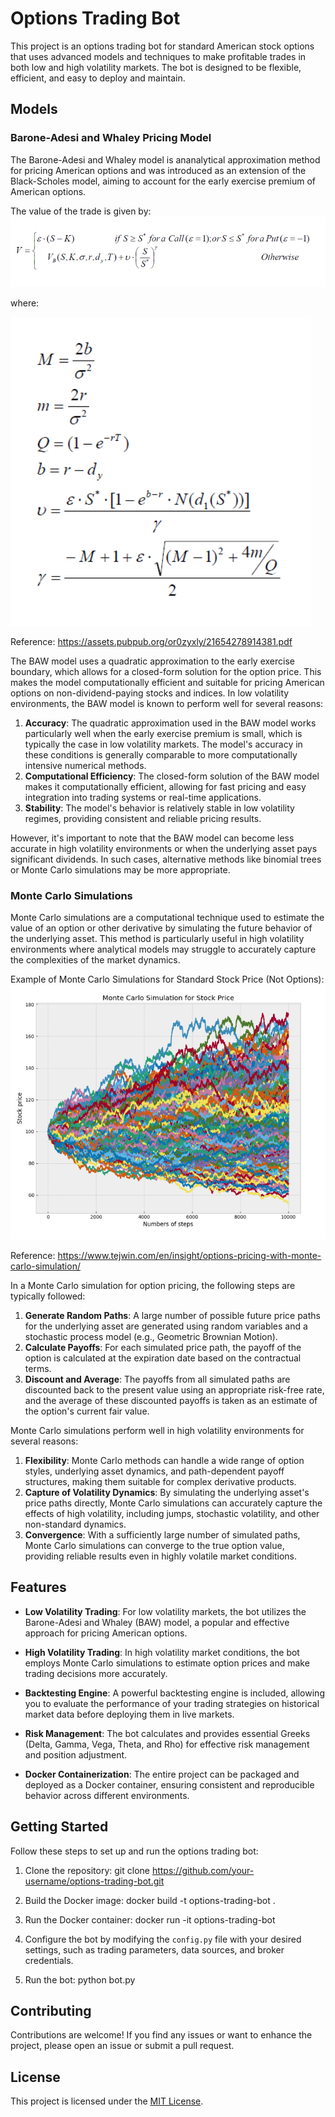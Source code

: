# Options Trading Bot

This project is an options trading bot for standard American stock options that uses advanced models and techniques to make profitable trades in both low and high volatility markets. The bot is designed to be flexible, efficient, and easy to deploy and maintain.

## Models

### Barone-Adesi and Whaley Pricing Model

The Barone-Adesi and Whaley model is ananalytical approximation method for pricing American options and was introduced as an extension of the Black-Scholes model, aiming to account for the early exercise premium of American options.

The value of the trade is given by:
![BAW Value](./images/baw1.png)

where:

![BAW Reference](./images/baw2.png)

Reference: https://assets.pubpub.org/or0zyxly/21654278914381.pdf

The BAW model uses a quadratic approximation to the early exercise boundary, which allows for a closed-form solution for the option price. This makes the model computationally efficient and suitable for pricing American options on non-dividend-paying stocks and indices.
In low volatility environments, the BAW model is known to perform well for several reasons:

1. **Accuracy**: The quadratic approximation used in the BAW model works particularly well when the early exercise premium is small, which is typically the case in low volatility markets. The model's accuracy in these conditions is generally comparable to more computationally intensive numerical methods.
2. **Computational Efficiency**: The closed-form solution of the BAW model makes it computationally efficient, allowing for fast pricing and easy integration into trading systems or real-time applications.
3. **Stability**: The model's behavior is relatively stable in low volatility regimes, providing consistent and reliable pricing results.

However, it's important to note that the BAW model can become less accurate in high volatility environments or when the underlying asset pays significant dividends. In such cases, alternative methods like binomial trees or Monte Carlo simulations may be more appropriate.

### Monte Carlo Simulations

Monte Carlo simulations are a computational technique used to estimate the value of an option or other derivative by simulating the future behavior of the underlying asset. This method is particularly useful in high volatility environments where analytical models may struggle to accurately capture the complexities of the market dynamics.

Example of Monte Carlo Simulations for Standard Stock Price (Not Options):
![MC Example](./images/mc_sim.png)

Reference: https://www.tejwin.com/en/insight/options-pricing-with-monte-carlo-simulation/

In a Monte Carlo simulation for option pricing, the following steps are typically followed:
1. **Generate Random Paths**: A large number of possible future price paths for the underlying asset are generated using random variables and a stochastic process model (e.g., Geometric Brownian Motion).
2. **Calculate Payoffs**: For each simulated price path, the payoff of the option is calculated at the expiration date based on the contractual terms.
3. **Discount and Average**: The payoffs from all simulated paths are discounted back to the present value using an appropriate risk-free rate, and the average of these discounted payoffs is taken as an estimate of the option's current fair value.

Monte Carlo simulations perform well in high volatility environments for several reasons:
1. **Flexibility**: Monte Carlo methods can handle a wide range of option styles, underlying asset dynamics, and path-dependent payoff structures, making them suitable for complex derivative products.
2. **Capture of Volatility Dynamics**: By simulating the underlying asset's price paths directly, Monte Carlo simulations can accurately capture the effects of high volatility, including jumps, stochastic volatility, and other non-standard dynamics.
3. **Convergence**: With a sufficiently large number of simulated paths, Monte Carlo simulations can converge to the true option value, providing reliable results even in highly volatile market conditions.

## Features

- **Low Volatility Trading**: For low volatility markets, the bot utilizes the Barone-Adesi and Whaley (BAW) model, a popular and effective approach for pricing American options.

- **High Volatility Trading**: In high volatility market conditions, the bot employs Monte Carlo simulations to estimate option prices and make trading decisions more accurately.

- **Backtesting Engine**: A powerful backtesting engine is included, allowing you to evaluate the performance of your trading strategies on historical market data before deploying them in live markets.

- **Risk Management**: The bot calculates and provides essential Greeks (Delta, Gamma, Vega, Theta, and Rho) for effective risk management and position adjustment.

- **Docker Containerization**: The entire project can be packaged and deployed as a Docker container, ensuring consistent and reproducible behavior across different environments.

## Getting Started

Follow these steps to set up and run the options trading bot:

1. Clone the repository:
git clone https://github.com/your-username/options-trading-bot.git

2. Build the Docker image:
docker build -t options-trading-bot .

3. Run the Docker container:
docker run -it options-trading-bot

4. Configure the bot by modifying the `config.py` file with your desired settings, such as trading parameters, data sources, and broker credentials.

5. Run the bot:
python bot.py

## Contributing

Contributions are welcome! If you find any issues or want to enhance the project, please open an issue or submit a pull request.

## License

This project is licensed under the [MIT License](LICENSE).
